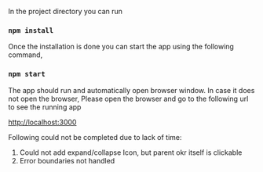 In the project directory you can run 

### `npm install`

Once the installation is done you can start the app using the following command,

### `npm start`

The app should run and automatically open browser window. In case it does not open the browser, Please open the browser and go to the following url to see the running app

[http://localhost:3000](http://localhost:3000)


Following could not be completed due to lack of time:
1. Could not add expand/collapse Icon, but parent okr itself is clickable
2. Error boundaries not handled
